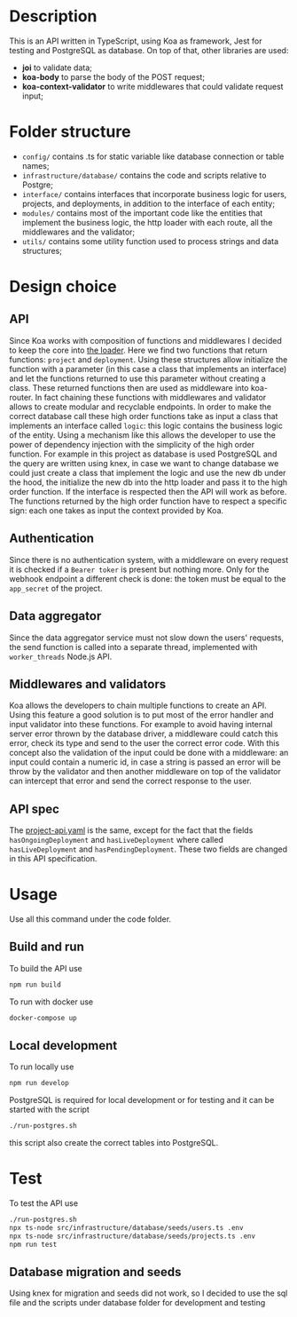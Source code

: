# Description

This is an API written in TypeScript, using Koa as framework, Jest for testing and PostgreSQL as database.
On top of that, other libraries are used:

- **joi** to validate data;
- **koa-body** to parse the body of the POST request;
- **koa-context-validator** to write middlewares that could validate request input;

# Folder structure

- `config/` contains .ts for static variable like database connection or table names;
- `infrastructure/database/` contains the code and scripts relative to Postgre;
- `interface/` contains interfaces that incorporate business logic for users, projects, and deployments, in addition to the interface of each entity;
- `modules/` contains most of the important code like the entities that implement the business logic, the http loader with each route, all the middlewares and the validator;
- `utils/` contains some utility function used to process strings and data structures;

# Design choice

## API

Since Koa works with composition of functions and middlewares I decided to keep the core into [the loader](./code/src/modules/http/index.ts).
Here we find two functions that return functions: `project` and `deployment`. Using these structures allow initialize the function with a parameter (in this case a class that implements an interface) and let the functions returned to use this parameter without creating a class. These returned functions then are used as middleware into koa-router. In fact chaining these functions with middlewares and validator allows to create modular and recyclable endpoints.
In order to make the correct database call these high order functions take as input a class that implements an interface called `logic`: this logic contains the business logic of the entity. Using a mechanism like this allows the developer to use the power of dependency injection with the simplicity of the high order function. For example in this project as database is used PostgreSQL and the query are written using knex, in case we want to change database we could just create a class that implement the logic and use the new db under the hood, the initialize the new db into the http loader and pass it to the high order function.
If the interface is respected then the API will work as before.
The functions returned by the high order function have to respect a specific sign: each one takes as input the context provided by Koa.

## Authentication

Since there is no authentication system, with a middleware on every request it is checked if a `Bearer toker` is present but nothing more. Only for the webhook endpoint a different check is done: the token must be equal to the `app_secret` of the project.

## Data aggregator

Since the data aggregator service must not slow down the users' requests, the send function is called into a separate thread, implemented with `worker_threads` Node.js API.

## Middlewares and validators

Koa allows the developers to chain multiple functions to create an API. Using this feature a good solution is to put most of the error handler and input validator into these functions.
For example to avoid having internal server error thrown by the database driver, a middleware could catch this error, check its type and send to the user the correct error code.
With this concept also the validation of the input could be done with a middleware: an input could contain a numeric id, in case a string is passed an error will be throw by the validator and then another middleware on top of the validator can intercept that error and send the correct response to the user.

## API spec

The [project-api.yaml](./project-api.yaml) is the same, except for the fact that the fields `hasOngoingDeployment` and `hasLiveDeployment` where called `hasLiveDeployment` and `hasPendingDeployment`. These two fields are changed in this API specification.

# Usage

Use all this command under the code folder.
## Build and run
To build the API use
```bash
npm run build
```
To run with docker use
```bash
docker-compose up
```
## Local development

To run locally use
```bash
npm run develop
```
PostgreSQL is required for local development or for testing and it can be started with the script
```bash
./run-postgres.sh
```
this script also create the correct tables into PostgreSQL.
# Test

To test the API use
```bash
./run-postgres.sh
npx ts-node src/infrastructure/database/seeds/users.ts .env
npx ts-node src/infrastructure/database/seeds/projects.ts .env
npm run test
```
## Database migration and seeds

Using knex for migration and seeds did not work, so I decided to use the sql file and the scripts under database folder for development and testing



